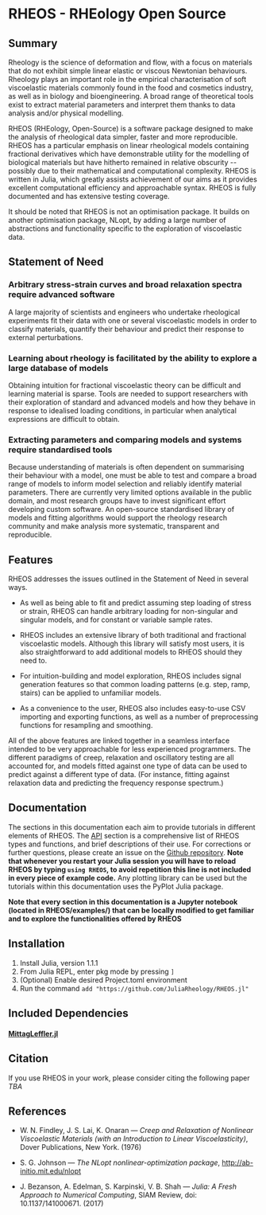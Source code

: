 # RHEOS - RHEology Open Source

## Summary

Rheology is the science of deformation and flow, with a focus on materials that do not exhibit simple linear elastic or viscous Newtonian behaviours. Rheology plays an important role in the empirical characterisation of soft viscoelastic materials commonly found in the food and cosmetics industry, as well as in biology and bioengineering. A broad range of theoretical tools exist to extract material parameters and interpret them thanks to data analysis and/or physical modelling.

RHEOS (RHEology, Open-Source) is a software package designed to make the analysis of rheological data simpler, faster and more reproducible. RHEOS has a particular emphasis on linear rheological models containing fractional derivatives which have demonstrable utility for the modelling of biological materials but have hitherto remained in relative obscurity -- possibly due to their mathematical and computational complexity. RHEOS is written in Julia, which greatly assists achievement of our aims as it provides excellent computational efficiency and approachable syntax. RHEOS is fully documented and has extensive testing coverage.

It should be noted that RHEOS is not an optimisation package. It builds on another optimisation package, NLopt, by adding a large number of abstractions and functionality specific to the exploration of viscoelastic data.

## Statement of Need

### Arbitrary stress-strain curves and broad relaxation spectra require advanced software

A large majority of scientists and engineers who undertake rheological experiments fit their data with one or several viscoelastic models in order to classify materials, quantify their behaviour and predict their response to external perturbations.

### Learning about rheology is facilitated by the ability to explore a large database of models

Obtaining intuition for fractional viscoelastic theory can be difficult and learning material is sparse. Tools are needed to support researchers with their exploration of standard and advanced models and how they behave in response to idealised loading conditions, in particular when analytical expressions are difficult to obtain.


### Extracting parameters and comparing models and systems require standardised tools

Because understanding of materials is often dependent on summarising their behaviour with a model, one must be able to test and compare a broad range of models to inform model selection and reliably identify material parameters. There are currently very limited options available in the public domain, and most research groups have to invest significant effort developing custom software. An open-source standardised library of models and fitting algorithms would support the rheology research community and make analysis more systematic, transparent and reproducible.

## Features

RHEOS addresses the issues outlined in the Statement of Need in several ways.

- As well as being able to fit and predict assuming step loading of stress or strain, RHEOS can handle arbitrary loading for non-singular and singular models, and for constant or variable sample rates.

- RHEOS includes an extensive library of both traditional and fractional viscoelastic models. Although this library will satisfy most users, it is also straightforward to add additional models to RHEOS should they need to.

- For intuition-building and model exploration, RHEOS includes signal generation features so that common loading patterns (e.g. step, ramp, stairs) can be applied to unfamiliar models.

- As a convenience to the user, RHEOS also includes easy-to-use CSV importing and exporting functions, as well as a number of preprocessing functions for resampling and smoothing.

All of the above features are linked together in a seamless interface intended to be very approachable for less experienced programmers. The different paradigms of creep, relaxation and oscillatory testing are all accounted for, and models fitted against one type of data can be used to predict against a different type of data. (For instance, fitting against relaxation data and predicting the frequency response spectrum.)

## Documentation
The sections in this documentation each aim to provide tutorials in different elements of RHEOS. The [API](@ref) section is a comprehensive list of RHEOS types and functions, and brief descriptions of their use. For corrections or further questions, please create an issue on the [Github repository](https://github.com/JuliaRheology/RHEOS.jl). **Note that whenever you restart your Julia session you will have to reload RHEOS by typing `using RHEOS`, to avoid repetition this line is not included in every piece of example code.**  Any plotting library can be used but the tutorials within this documentation uses the PyPlot Julia package.

**Note that every section in this documentation is a Jupyter notebook (located in RHEOS/examples/) that can be locally modified to get familiar and to explore the functionalities offered by RHEOS**

## Installation
1. Install Julia, version 1.1.1
2. From Julia REPL, enter pkg mode by pressing ```]```
3. (Optional) Enable desired Project.toml environment
4. Run the command ```add "https://github.com/JuliaRheology/RHEOS.jl"```

## Included Dependencies
#### [MittagLeffler.jl](https://github.com/jlapeyre/MittagLeffler.jl)

## Citation
If you use RHEOS in your work, please consider citing the following paper
*TBA*

## References
+ W. N. Findley, J. S. Lai, K. Onaran — *Creep and Relaxation of Nonlinear Viscoelastic Materials (with an Introduction to Linear Viscoelasticity)*, Dover Publications, New York. (1976)

+ S. G. Johnson — *The NLopt nonlinear-optimization package*, http://ab-initio.mit.edu/nlopt

+ J. Bezanson, A. Edelman, S. Karpinski, V. B. Shah — *Julia: A Fresh Approach to Numerical Computing*, SIAM Review, doi: 10.1137/141000671. (2017)
